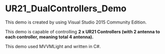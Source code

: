 # UR21_DualControllers_Demo

This demo is created by using Visual Studio 2015 Community Edition.

This demo is capable of controlling **2 x UR21 Controllers (with 2 antenna to each controller, meaning total 4 antenna).**

This demo used MVVMLight and written in C#.
